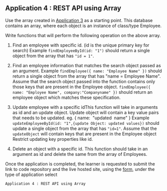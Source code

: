## Application 4 : REST API using Array

Use the array created in
[Application 3](https://github.com/niravkpatel28/web-development-fundamentals/tree/main/03-app3-random-employee-generator)
as a starting point. This database contains an array, where each object is an
instance of class/type Employee.

Write functions that will perform the following operation on the above array.

1. Find an employee with specific id. (id is the unique primary key for search)
   Example `findEmployeeById(id: "1")` should return a single object from the
   array that has `"id = 1"`.

2. Find an employee information that matches the search object passed as an
   argument. Example `findEmployee({ name: "Employee Name" })` should return a
   single object from the array that has "name = Employee Name". Assume that the
   search object passed into the function contains only those keys that are
   present in the Employee object.
   `findEmployee({ name: "Employee Name", company:"Companyname" })` should
   return an employee object which matches these specification.

3. Update employee with a specific idThis function will take in arguments as id
   and an update object. Update object will contain a key value pairs that needs
   to be updated. eg. { name:  "updated  name" } Example
   `updateEmployeeById(id: "1",{update Object: updated values})` should update a
   single object from the array that has `"id=1"`. Assume that the
   `updateObject` will contain keys that are present in the Employee object
   Restrict updating key properties like id.

4. Delete an object with a specific id. This function should take in an argument
   as id and delete the same from the array of Employees.

Once the application is completed, the learner is requested to submit the link
to code repository and the live hosted site, using the
[form](https://forms.gle/YcowC8wRTAnbeB8Z6), under the type of application
select

`Application 4 : REST API using Array`
